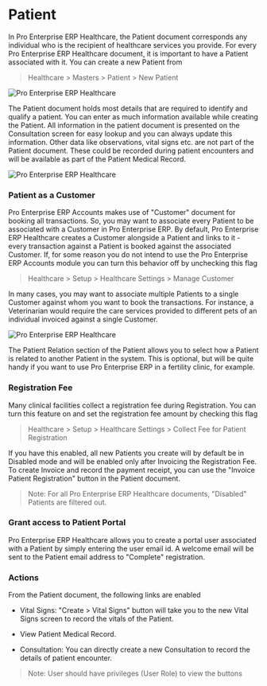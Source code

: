# Patient

In Pro Enterprise ERP Healthcare, the Patient document corresponds any individual who is the recipient of healthcare services you provide. For every Pro Enterprise ERP Healthcare document, it is important to have a Patient associated with it. You can create a new Patient from
> Healthcare > Masters > Patient > New Patient

<img class="screenshot" alt="Pro Enterprise ERP Healthcare" src="/docs/assets/img/healthcare/patient_1.png">

The Patient document holds most details that are required to identify and qualify a patient. You can enter as much information available while creating the Patient. All information in the patient document is presented on the Consultation screen for easy lookup and you can always update this information. Other data like observations, vital signs etc. are not part of the Patient document. These could be recorded during patient encounters and will be available as part of the Patient Medical Record.

<img class="screenshot" alt="Pro Enterprise ERP Healthcare" src="/docs/assets/img/healthcare/patient_2.png">

### Patient as a Customer

Pro Enterprise ERP Accounts makes use of "Customer" document for booking all transactions. So, you may want to associate every Patient to be associated with a Customer in Pro Enterprise ERP. By default, Pro Enterprise ERP Healthcare creates a Customer alongside a Patient and links to it - every transaction against a Patient is booked against the associated Customer. If, for some reason you do not intend to use the Pro Enterprise ERP Accounts module you can turn this behavior off by unchecking this flag
>Healthcare > Setup > Healthcare Settings > Manage Customer

In many cases, you may want to associate multiple Patients to a single Customer against whom you want to book the transactions. For instance, a Veterinarian would require the care services provided to different pets of an individual invoiced against a single Customer.

<img class="screenshot" alt="Pro Enterprise ERP Healthcare" src="/docs/assets/img/healthcare/patient_3.png">

The Patient Relation section of the Patient allows you to select how a Patient is related to another Patient in the system. This is optional, but will be quite handy if you want to use Pro Enterprise ERP in a fertility clinic, for example.

### Registration Fee
Many clinical facilities collect a registration fee during Registration. You can turn this feature on and set the registration fee amount by checking this flag
> Healthcare > Setup > Healthcare Settings > Collect Fee for Patient Registration

If you have this enabled, all new Patients you create will by default be in Disabled mode and will be enabled only after Invoicing the Registration Fee. To create Invoice and record the payment receipt, you can use the "Invoice Patient Registration" button in the Patient document.

> Note: For all Pro Enterprise ERP Healthcare documents, "Disabled" Patients are filtered out.

### Grant access to Patient Portal
Pro Enterprise ERP Healthcare allows you to create a portal user associated with a Patient by simply entering the user email id. A welcome email will be sent to the Patient email address to "Complete" registration.

### Actions
From the Patient document, the following links are enabled

* Vital Signs: "Create > Vital Signs" button will take you to the new Vital Signs screen to record the vitals of the Patient.

* View Patient Medical Record.

* Consultation: You can directly create a new Consultation to record the details of patient encounter.

> Note: User should have privileges (User Role) to view the buttons
